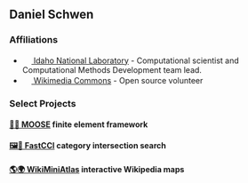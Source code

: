 ## Daniel Schwen

### Affiliations
- [<img src="https://avatars.githubusercontent.com/u/3855370?s=200&v=4" width="16" height="16"> Idaho National Laboratory](https://github.com/idaholab) - Computational scientist and Computational Methods Development team lead.
- [<img src="https://avatars.githubusercontent.com/u/5940649?s=200&v=4" width="16" height="16"> Wikimedia Commons](https://github.com/Commonists) - Open source volunteer

### Select Projects

#### [🧮🔢 MOOSE](https://github.com/idaholab/moose) finite element framework

#### [🖼️🔎 FastCCI](https://github.com/Commonists/FastCCI) category intersection search

#### [🌎🌍 WikiMiniAtlas](https://github.com/dschwen/wikiminiatlas) interactive Wikipedia maps
